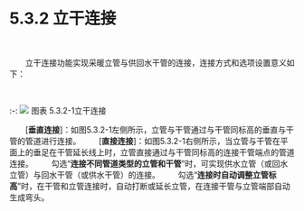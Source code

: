 # 5.3.2 立干连接
<br/>


&emsp;&emsp;立干连接功能实现采暖立管与供回水干管的连接，连接方式和选项设置意义如下：

<br/>

:-: ![](images/182.png)
图表 5.3.2-1立干连接
<br/>

&emsp;&emsp;[**垂直连接**]：如图5.3.2-1左侧所示，立管与干管通过与干管同标高的垂直与干管的管道进行连接。
&emsp;&emsp;[**直接连接**]：如图5.3.2-1右侧所示，当立管与干管在平面上的垂足在干管延长线上时，立管直接通过与干管同标高的连接干管端点的管道连接。
&emsp;&emsp;勾选“**连接不同管道类型的立管和干管**”时，可实现供水立管（或回水立管）与回水干管（或供水干管）的连接。
&emsp;&emsp;勾选“**连接时自动调整立管标高**”时，在干管和立管连接时，自动打断或延长立管，在连接干管与立管端部自动生成弯头。
